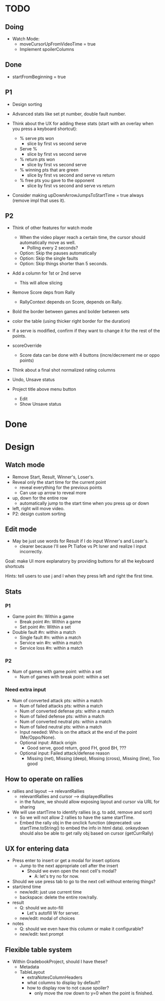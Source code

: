 
# TODO

## Doing

- Watch Mode: 
  - moveCursorUpFromVideoTime = true
  - Implement spoilerColumns

## Done

  - startFromBeginning = true

## P1

- Design sorting

- Advanced stats like set pt number, double fault number.
- Think about the UX for adding these stats (start with an overlay when you press a keyboard shortcut):
  - % serve pts won
    - slice by first vs second serve
  - Serve %
    - slice by first vs second serve
  - % return pts won
    - slice by first vs second serve
  - % winning pts that are green
    - slice by first vs second and serve vs return
  - % free pts you gave to the opponent
    - slice by first vs second and serve vs return

- Consider making upDownArrowJumpsToStartTime = true always (remove impl that uses it).

## P2

- Think of other features for watch mode
  - When the video player reach a certain time, the cursor should automatically move as well.
    - Polling every 2 seconds?
  - Option: Skip the pauses automatically
  - Option: Skip the single faults
  - Option: Skip things shorter than 5 seconds.

- Add a column for 1st or 2nd serve
  - This will allow slicing
- Remove Score deps from Rally
  - RallyContext depends on Score, depends on Rally.

- Bold the border between games and bolder between sets
- color the table (using thicker right border for the duration)

- If a serve is modified, confirm if they want to change it for the rest of the points.
- scoreOverride
  - Score data can be done with 4 buttons (incre/decrement me or oppo points)

- Think about a final shot normalized rating columns

- Undo, Unsave status
- Project title above menu button
  - Edit
  - Show Unsave status


# Done


# Design

## Watch mode

- Remove Start, Result, Winner's, Loser's.
- Reveal only the start time for the current point
  - reveal everything for the previous points
  - Can use up arrow to reveal more
- up, down for the entire row
  - automatically jump to the start time when you press up or down
- left, right will move video.
- P2: design custom sorting

## Edit mode

- May be just use words for Result if I do input Winner's and Loser's.
  - clearer because I'll see Pt Tiafoe vs Pt Isner and realize I input incorrectly.

Goal: make UI more explanatory by providing buttons for all the keyboard shortcuts

Hints: tell users to use j and l when they press left and right the first time.

## Stats

### P1

- Game point #n: Within a game
  - Break point #n: Within a game
  - Set point #n: Within a set
- Double fault #n: within a match
  - Single fault #n: within a match
  - Service win #n: within a match
  - Service loss #n: within a match

### P2

- Num of games with game point: within a set
  - Num of games with break point: within a set

### Need extra input

- Num of converted attack pts: within a match
  - Num of failed attacks pts: within a match
  - Num of converted defense pts: within a match
  - Num of failed defense pts: within a match
  - Num of converted neutral pts: within a match
  - Num of failed neutral pts: within a match
  - Input needed: Who is on the attack at the end of the point (Me/Oppo/None).
  - Optional input: Attack origin
    - Good serve, good return, good FH, good BH, ???
  - Optional input: Failed attack/defense reason
    - Missing (net), Missing (deep), Missing (cross), Missing (line), Too good

## How to operate on rallies

- rallies and layout --> relevantRallies
  - relevantRallies and cursor --> displayedRallies
  - in the future, we should allow exposing layout and cursor via URL for sharing
- We will use startTime to identify rallies (e.g. to add, remove and sort)
  - So we will not allow 2 rallies to have the same startTime.
  - Embed the rally obj in the onclick function (deprecated: use startTime.toString() to embed the info in html data). onkeydown should also be able to get rally obj based on cursor (getCurrRally)

## UX for entering data

- Press enter to insert or get a modal for insert options
  - Jump to the next appropriate cell after the insert
    - Should we even open the next cell's modal?
      - A: let's try no for now.
- Should we use press tab to go to the next cell without entering things?
- start/end time
  - new/edit: just use current time
  - backspace: delete the entire row/rally.
- result
  - Q: should we auto-fill
    - Let's autofill W for server.
  - new/edit: modal of choices
- notes
  - Q: should we even have this column or make it configurable?
  - new/edit: text prompt

## Flexible table system

- Within GradebookProject, should I have these?
  - Metadata
  - TableLayout
    - extraNotesColumnHeaders
    - what columns to display by default?
    - how to display row to not cause spoiler?
      - only move the row down to y=0 when the point is finished.
